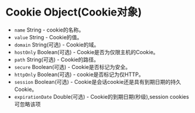 # Cookie Object(Cookie对象)

* `name` String  -  cookie的名称。
* `value` String  -  Cookie的值。
* `domain` String(可选) -  Cookie的域。
* `hostOnly` Boolean(可选) -  Cookie是否为仅限主机的Cookie。
* `path` String(可选) -  Cookie的路径。
* `secure` Boolean(可选) -  Cookie是否标记为安全。
* `httpOnly` Boolean(可选) -  cookie是否标记为仅HTTP。
* `session` Boolean(可选) -  Cookie是会话cookie还是具有到期日期的持久Cookie。
* `expirationDate` Double(可选) -  Cookie的到期日期(秒级),session cookies可忽略该项